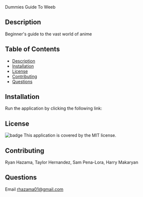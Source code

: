 Dummies Guide To Weeb

## Description
Beginner's guide to the vast world of anime

## Table of Contents
- [Description](#description)
- [Installation](#installation)
- [License](#license)
- [Contributing](#contributing)
- [Questions](#questions)

## Installation
Run the application by clicking the following link: <link>

## License
![badge](https://img.shields.io/badge/license-MIT-brightgreen)
This application is covered by the MIT license. 

## Contributing
Ryan Hazama, Taylor Hernandez, Sam Pena-Lora, Harry Makaryan

## Questions
Email rhazama01@gmail.com
